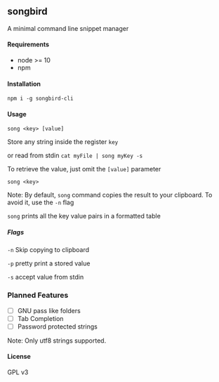 ## songbird

A minimal command line snippet manager

#### Requirements
* node >= 10
* npm

#### Installation
`npm i -g songbird-cli`

#### Usage

`song <key> [value]`

Store any string inside the register `key`

or read from stdin
`cat myFile | song myKey -s`

To retrieve the value, just omit the `[value]` parameter

`song <key>`

Note: By default, `song` command copies the result to your clipboard. To avoid it, use the `-n` flag

`song` prints all the key value pairs in a formatted table

##### Flags

`-n` Skip copying to clipboard

`-p` pretty print a stored value

`-s` accept value from stdin

### Planned Features

- [ ] GNU pass like folders
- [ ] Tab Completion
- [ ] Password protected strings

Note: Only utf8 strings supported.

#### License

GPL v3
